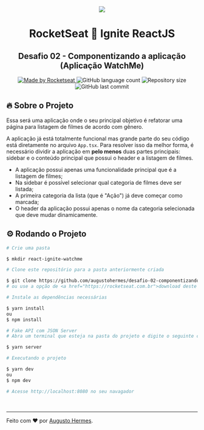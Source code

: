 <div align="center">
  <img src="./github/ignite.png">
</div>

<h1 align="center"> RocketSeat 🚀 Ignite ReactJS </h1>

<h2 align="center"> Desafio 02 - Componentizando a aplicação (Aplicação WatchMe)</h2>

<p align="center">
  <a href="https://rocketseat.com.br">
    <img alt="Made by Rocketseat" src="https://img.shields.io/badge/made%20by-Rocketseat-%2306b656?style=flat-square">
  </a>
  <img alt="GitHub language count" src="https://img.shields.io/github/languages/count/augustohermes/desafio-02-componentizando-a-aplicacao?color=%2304D361?style=flat-square">
  <img alt="Repository size" src="https://img.shields.io/github/repo-size/augustohermes/desafio-02-componentizando-a-aplicacao?style=flat-square">
  <img alt="GitHub last commit" src="https://img.shields.io/github/last-commit/augustohermes/desafio-02-componentizando-a-aplicacao?style=flat-square">
</p>

## 🔥 Sobre o Projeto

Essa será uma aplicação onde o seu principal objetivo é refatorar uma página para listagem de filmes de acordo com gênero. 

A aplicação já está totalmente funcional mas grande parte do seu código está diretamente no arquivo `App.tsx`. Para resolver isso da melhor forma, é necessário dividir a aplicação em **pelo menos** duas partes principais: sidebar e o conteúdo principal que possui o header e a listagem de filmes.

- A aplicação possui apenas uma funcionalidade principal que é a listagem de filmes;
- Na sidebar é possível selecionar qual categoria de filmes deve ser listada;
- A primeira categoria da lista (que é "Ação") já deve começar como marcada;
- O header da aplicação possui apenas o nome da categoria selecionada que deve mudar dinamicamente.   

## ⚙️ Rodando o Projeto
```bash
# Crie uma pasta 

$ mkdir react-ignite-watchme

# Clone este repositório para a pasta anteriormente criada

$ git clone https://github.com/augustohermes/desafio-02-componentizando-a-aplicacao.git
# ou use a opção de <a href="https://rocketseat.com.br">download deste repositório clicando aqui.</a>

# Instale as dependências necessárias

$ yarn install
ou
$ npm install

# Fake API com JSON Server
# Abra um terminal que esteja na pasta do projeto e digite o seguinte comando:

$ yarn server

# Executando o projeto

$ yarn dev 
ou
$ npm dev

# Acesse http://localhost:8080 no seu navagador
```

<br>

---

Feito com ❤️ por [Augusto Hermes](https://github.com/augustohermes).


